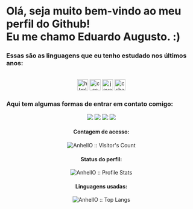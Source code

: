 
<h1> Olá, seja muito bem-vindo ao meu perfil do Github!<br> Eu me chamo Eduardo Augusto. :)</h1>
<h3>Essas são as linguagens que eu tenho estudado nos últimos anos:</h3>
<div align="center" style="display: inline_block"><br>
  <img alt="html" height="29px" src="https://img.shields.io/badge/HTML5-E34F26?style=for-the-badge&logo=html5&logoColor=white">
  <img alt="css" height="29px" src="https://img.shields.io/badge/CSS3-1572B6?style=for-the-badge&logo=css3&logoColor=white">
  <img alt="javascript" height="29px" src="https://img.shields.io/badge/JavaScript-F7DF1E?style=for-the-badge&logo=javascript&logoColor=black">
  <img alt="csharp" height="29px" src="https://img.shields.io/badge/C%23-239120?style=for-the-badge&logo=c-sharp&logoColor=white">

</div>
<h3>Aqui tem algumas formas de entrar em contato comigo:</h3>
<div align="center">
  <a href="https://www.instagram.com/duaugst/" target="_blank"><img src="https://img.shields.io/badge/-Instagram-%23E4405F?style=for-the-badge&logo=instagram&logoColor=white" target="_blank"></a>
  <a href="https://api.whatsapp.com/send/?phone=5511970996115&text&type=phone_number&app_absent=0" target="_blank"><img src="https://img.shields.io/badge/WhatsApp-25D366?style=for-the-badge&logo=whatsapp&logoColor=white" target="_blank"></a> 
  <a href="mailto:eduadoacaraujo@hotmail.com" target="_blank"><img src="https://img.shields.io/badge/Gmail-D14836?style=for-the-badge&logo=gmail&logoColor=white" target="_blank"></a> 
  <a href="https://www.linkedin.com/in/eduardo-de-campos-744a96206/" target="_blank"><img src="https://img.shields.io/badge/-LinkedIn-%230077B5?style=for-the-badge&logo=linkedin&logoColor=white" target="_blank"></a> 
</div>
<h4 align="center">Contagem de acesso: </h4>
<p align="center"><img src="https://profile-counter.glitch.me/{barkawi2405}/count.svg" alt="AnhellO :: Visitor's Count" /></p>
<h4 align="center">Status do perfil: </h4>
<p align="center"><img src="https://github-readme-stats.vercel.app/api?username=barkawi2405&show_icons=true&theme=shadow_green" alt="AnhellO :: Profile Stats" /></p>
<h4 align="center">Linguagens usadas: </h4>
<p align="center"><img src="https://github-readme-stats.vercel.app/api/top-langs/?username=barkawi2405&langs_count=10&theme=shadow_green&layout=compact" alt="AnhellO :: Top Langs" /></p>

